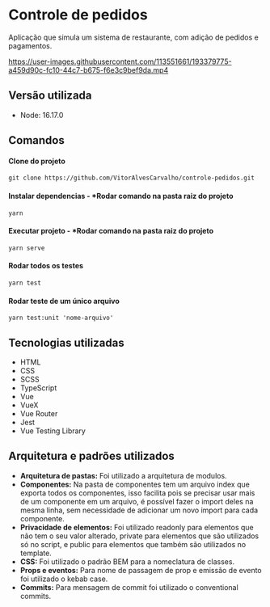# Controle de pedidos

Aplicação que simula um sistema de restaurante, com adição de pedidos e pagamentos.

https://user-images.githubusercontent.com/113551661/193379775-a459d90c-fc10-44c7-b675-f6e3c9bef9da.mp4

## Versão utilizada

- Node: 16.17.0

## Comandos

####  Clone do projeto 
```
git clone https://github.com/VitorAlvesCarvalho/controle-pedidos.git
```

#### Instalar dependencias - *Rodar comando na pasta raiz do projeto 
```
yarn
```

#### Executar projeto - *Rodar comando na pasta raiz do projeto 
```
yarn serve
```

#### Rodar todos os testes 
```
yarn test
```

#### Rodar teste de um único arquivo
```
yarn test:unit 'nome-arquivo'
```

## Tecnologias utilizadas
- HTML
- CSS
- SCSS
- TypeScript
- Vue
- VueX
- Vue Router
- Jest
- Vue Testing Library

## Arquitetura e padrões utilizados
- <b>Arquitetura de pastas:</b> Foi utilizado a arquitetura de modulos.
- <b>Componentes:</b> Na pasta de componentes tem um arquivo index que exporta todos os componentes, isso facilita pois se precisar usar mais de um componente em um arquivo, é possível fazer o import deles na mesma linha, sem necessidade de adicionar um novo import para cada componente.
- <b>Privacidade de elementos:</b> Foi utilizado readonly para elementos que não tem o seu valor alterado, private para elementos que são utilizados só no script, e public para elementos que também são utilizados no template.
- <b>CSS:</b> Foi utilizado o padrão BEM para a nomeclatura de classes.
- <b>Props e eventos:</b> Para nome de passagem de prop e emissão de evento foi utilizado o kebab case.
- <b>Commits:</b> Para mensagem de commit foi utilizado o conventional commits.
